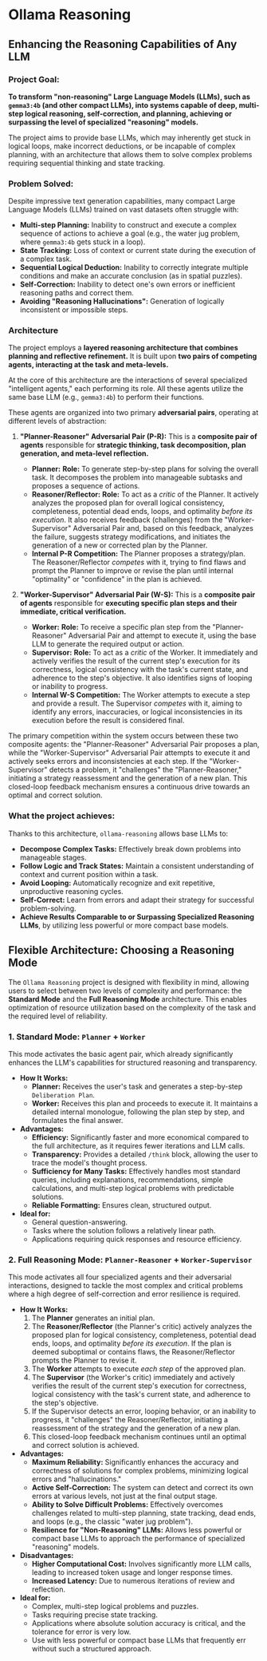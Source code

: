 # Ollama Reasoning
## Enhancing the Reasoning Capabilities of Any LLM

### Project Goal:

**To transform "non-reasoning" Large Language Models (LLMs), such as `gemma3:4b` (and other compact LLMs), into systems capable of deep, multi-step logical reasoning, self-correction, and planning, achieving or surpassing the level of specialized "reasoning" models.**

The project aims to provide base LLMs, which may inherently get stuck in logical loops, make incorrect deductions, or be incapable of complex planning, with an architecture that allows them to solve complex problems requiring sequential thinking and state tracking.

### Problem Solved:

Despite impressive text generation capabilities, many compact Large Language Models (LLMs) trained on vast datasets often struggle with:
*   **Multi-step Planning:** Inability to construct and execute a complex sequence of actions to achieve a goal (e.g., the water jug problem, where `gemma3:4b` gets stuck in a loop).
*   **State Tracking:** Loss of context or current state during the execution of a complex task.
*   **Sequential Logical Deduction:** Inability to correctly integrate multiple conditions and make an accurate conclusion (as in spatial puzzles).
*   **Self-Correction:** Inability to detect one's own errors or inefficient reasoning paths and correct them.
*   **Avoiding "Reasoning Hallucinations":** Generation of logically inconsistent or impossible steps.

### Architecture

The project employs a **layered reasoning architecture that combines planning and reflective refinement.** It is built upon **two pairs of competing agents, interacting at the task and meta-levels.**

At the core of this architecture are the interactions of several specialized "intelligent agents," each performing its role. All these agents utilize the same base LLM (e.g., `gemma3:4b`) to perform their functions.

These agents are organized into two primary **adversarial pairs**, operating at different levels of abstraction:

1.  **"Planner-Reasoner" Adversarial Pair (P-R):**
    This is a **composite pair of agents** responsible for **strategic thinking, task decomposition, plan generation, and meta-level reflection.**
    *   **Planner:** **Role:** To generate step-by-step plans for solving the overall task. It decomposes the problem into manageable subtasks and proposes a sequence of actions.
    *   **Reasoner/Reflector:** **Role:** To act as a *critic* of the Planner. It actively analyzes the proposed plan for overall logical consistency, completeness, potential dead ends, loops, and optimality *before its execution*. It also receives feedback (challenges) from the "Worker-Supervisor" Adversarial Pair and, based on this feedback, analyzes the failure, suggests strategy modifications, and initiates the generation of a new or corrected plan by the Planner.
    *   **Internal P-R Competition:** The Planner proposes a strategy/plan. The Reasoner/Reflector *competes* with it, trying to find flaws and prompt the Planner to improve or revise the plan until internal "optimality" or "confidence" in the plan is achieved.

2.  **"Worker-Supervisor" Adversarial Pair (W-S):**
    This is a **composite pair of agents** responsible for **executing specific plan steps and their immediate, critical verification.**
    *   **Worker:** **Role:** To receive a specific plan step from the "Planner-Reasoner" Adversarial Pair and attempt to execute it, using the base LLM to generate the required output or action.
    *   **Supervisor:** **Role:** To act as a *critic* of the Worker. It immediately and actively verifies the result of the current step's execution for its correctness, logical consistency with the task's current state, and adherence to the step's objective. It also identifies signs of looping or inability to progress.
    *   **Internal W-S Competition:** The Worker attempts to execute a step and provide a result. The Supervisor *competes* with it, aiming to identify any errors, inaccuracies, or logical inconsistencies in its execution before the result is considered final.

The primary competition within the system occurs between these two composite agents: the "Planner-Reasoner" Adversarial Pair proposes a plan, while the "Worker-Supervisor" Adversarial Pair attempts to execute it and actively seeks errors and inconsistencies at each step. If the "Worker-Supervisor" detects a problem, it "challenges" the "Planner-Reasoner," initiating a strategy reassessment and the generation of a new plan. This closed-loop feedback mechanism ensures a continuous drive towards an optimal and correct solution.

### What the project achieves:

Thanks to this architecture, `ollama-reasoning` allows base LLMs to:
*   **Decompose Complex Tasks:** Effectively break down problems into manageable stages.
*   **Follow Logic and Track States:** Maintain a consistent understanding of context and current position within a task.
*   **Avoid Looping:** Automatically recognize and exit repetitive, unproductive reasoning cycles.
*   **Self-Correct:** Learn from errors and adapt their strategy for successful problem-solving.
*   **Achieve Results Comparable to or Surpassing Specialized Reasoning LLMs**, by utilizing less powerful or more compact base models.

## Flexible Architecture: Choosing a Reasoning Mode

The `Ollama Reasoning` project is designed with flexibility in mind, allowing users to select between two levels of complexity and performance: the **Standard Mode** and the **Full Reasoning Mode** architecture. This enables optimization of resource utilization based on the complexity of the task and the required level of reliability.

### 1. Standard Mode: `Planner` + `Worker`

This mode activates the basic agent pair, which already significantly enhances the LLM's capabilities for structured reasoning and transparency.

*   **How It Works:**
    *   **Planner:** Receives the user's task and generates a step-by-step `Deliberation Plan`.
    *   **Worker:** Receives this plan and proceeds to execute it. It maintains a detailed internal monologue, following the plan step by step, and formulates the final answer.
*   **Advantages:**
    *   **Efficiency:** Significantly faster and more economical compared to the full architecture, as it requires fewer iterations and LLM calls.
    *   **Transparency:** Provides a detailed `/think` block, allowing the user to trace the model's thought process.
    *   **Sufficiency for Many Tasks:** Effectively handles most standard queries, including explanations, recommendations, simple calculations, and multi-step logical problems with predictable solutions.
    *   **Reliable Formatting:** Ensures clean, structured output.
*   **Ideal for:**
    *   General question-answering.
    *   Tasks where the solution follows a relatively linear path.
    *   Applications requiring quick responses and resource efficiency.

### 2. Full Reasoning Mode: `Planner-Reasoner` + `Worker-Supervisor`

This mode activates all four specialized agents and their adversarial interactions, designed to tackle the most complex and critical problems where a high degree of self-correction and error resilience is required.

*   **How It Works:**
    1.  The **Planner** generates an initial plan.
    2.  The **Reasoner/Reflector** (the Planner's critic) actively analyzes the proposed plan for logical consistency, completeness, potential dead ends, loops, and optimality *before its execution*. If the plan is deemed suboptimal or contains flaws, the Reasoner/Reflector prompts the Planner to revise it.
    3.  The **Worker** attempts to execute *each step* of the approved plan.
    4.  The **Supervisor** (the Worker's critic) immediately and actively verifies the result of the current step's execution for correctness, logical consistency with the task's current state, and adherence to the step's objective.
    5.  If the Supervisor detects an error, looping behavior, or an inability to progress, it "challenges" the Reasoner/Reflector, initiating a reassessment of the strategy and the generation of a new plan.
    6.  This closed-loop feedback mechanism continues until an optimal and correct solution is achieved.
*   **Advantages:**
    *   **Maximum Reliability:** Significantly enhances the accuracy and correctness of solutions for complex problems, minimizing logical errors and "hallucinations."
    *   **Active Self-Correction:** The system can detect and correct its own errors at various levels, not just at the final output stage.
    *   **Ability to Solve Difficult Problems:** Effectively overcomes challenges related to multi-step planning, state tracking, dead ends, and loops (e.g., the classic "water jug problem").
    *   **Resilience for "Non-Reasoning" LLMs:** Allows less powerful or compact base LLMs to approach the performance of specialized "reasoning" models.
*   **Disadvantages:**
    *   **Higher Computational Cost:** Involves significantly more LLM calls, leading to increased token usage and longer response times.
    *   **Increased Latency:** Due to numerous iterations of review and reflection.
*   **Ideal for:**
    *   Complex, multi-step logical problems and puzzles.
    *   Tasks requiring precise state tracking.
    *   Applications where absolute solution accuracy is critical, and the tolerance for error is very low.
    *   Use with less powerful or compact base LLMs that frequently err without such a structured approach.
